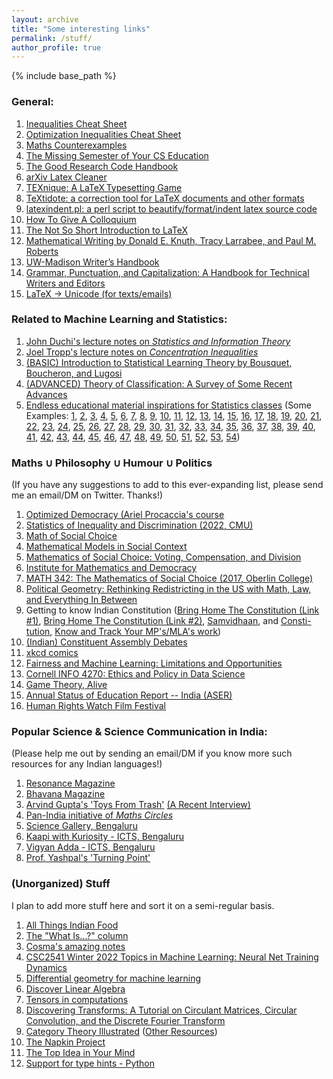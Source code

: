 ```yaml
---
layout: archive
title: "Some interesting links"
permalink: /stuff/
author_profile: true
---
```

{% include base_path %}

### General:
1. [Inequalities Cheat Sheet](http://www.lkozma.net/inequalities_cheat_sheet/)
2. [Optimization Inequalities Cheat Sheet](https://fa.bianp.net/blog/2017/optimization-inequalities-cheatsheet/)
3. [Maths Counterexamples](https://www.mathcounterexamples.net/)
4. [The Missing Semester of Your CS Education](https://missing.csail.mit.edu/)
5. [The Good Research Code Handbook](https://goodresearch.dev/index.html)
6. [arXiv Latex Cleaner](https://github.com/google-research/arxiv-latex-cleaner)
7. [TE​Xnique: A LaTeX Typesetting Game](https://texnique.xyz/)
8. [TeXtidote: a correction tool for LaTeX documents and other formats](https://github.com/sylvainhalle/textidote)
9. [latexindent.pl: a perl script to beautify/format/indent latex source code](https://github.com/cmhughes/latexindent.pl)
10. [How To Give A Colloquium](\files\How_to_give_a_colloquium.pdf)
11. [The Not So Short Introduction to LaTeX](https://tobi.oetiker.ch/lshort/lshort.pdf)
12. [Mathematical Writing by Donald E. Knuth, Tracy Larrabee, and Paul M. Roberts](https://jmlr.csail.mit.edu/reviewing-papers/knuth_mathematical_writing.pdf)
13. [UW-Madison Writer’s Handbook](https://writing.wisc.edu/handbook/)
14. [Grammar, Punctuation, and Capitalization: A Handbook for Technical Writers and Editors](https://ntrs.nasa.gov/citations/19900017394)
15. [LaTeX -> Unicode (for texts/emails)](https://www.unicodeit.net/)

### Related to Machine Learning and Statistics:
1. [John Duchi's lecture notes on _Statistics and Information Theory_](https://web.stanford.edu/class/stats311/lecture-notes.pdf)
2. [Joel Tropp's lecture notes on _Concentration Inequalities_](https://tropp.caltech.edu/notes/Tro21-Probability-High-LN-corr.pdf)
3. [(BASIC) Introduction to Statistical Learning Theory by Bousquet, Boucheron, and Lugosi](https://econ.upf.edu/~lugosi/mlss_slt.pdf)
4. [(ADVANCED) Theory of Classification: A Survey of Some Recent Advances](https://econ.upf.edu/~lugosi/esaimsurvey.pdf)
5. [Endless educational material inspirations for Statistics classes](https://www.tandfonline.com/loi/utas20) (Some Examples: [1](https://www.tandfonline.com/doi/abs/10.1198/0003130042836), [2](https://www.jstor.org/stable/2685844), [3](https://www.tandfonline.com/doi/full/10.1080/00031305.2020.1717620), [4](https://www.tandfonline.com/doi/full/10.1080/00031305.2019.1583913), [5](https://www.jstor.org/stable/2683975), [6](https://www.jstor.org/stable/2684491), [7](https://www.jstor.org/stable/2685679), [8](https://www.jstor.org/stable/2684602), [9](https://www.jstor.org/stable/2685208), [10](https://www.jstor.org/stable/2685173), [11](https://www.tandfonline.com/doi/abs/10.1080/00031305.1998.10480559), [12](https://www.jstor.org/stable/2684093), [13](https://www.jstor.org/stable/2685871), [14](https://www.jstor.org/stable/2683166), [15](https://www.tandfonline.com/doi/abs/10.1198/000313001300339897), [16](https://www.jstor.org/stable/2684568), [17](https://www.jstor.org/stable/2683942), [18](https://www.jstor.org/stable/2684511), [19](https://www.tandfonline.com/doi/abs/10.1080/00031305.2000.10474526), [20](https://www.jstor.org/stable/2683105), [21](https://www.jstor.org/stable/2685338), [22](https://www.jstor.org/stable/2684808), [23](https://www.tandfonline.com/doi/abs/10.1198/tast.2009.08210), [24](https://www.jstor.org/stable/2683704), [25](https://www.jstor.org/stable/2684811), [26](https://www.jstor.org/stable/2682899), [27](https://www.jstor.org/stable/2684616), [28](https://www.jstor.org/stable/2683247), [29](https://www.tandfonline.com/doi/abs/10.1198/000313001317098149), [30](https://www.jstor.org/stable/2685201), [31](https://www.jstor.org/stable/2685133), [32](https://www.tandfonline.com/doi/abs/10.1198/000313002753631330), [33](https://www.jstor.org/stable/2684655), [34](https://www.jstor.org/stable/2684655), [35](https://www.jstor.org/stable/2683467), [36](https://www.tandfonline.com/doi/abs/10.1198/0003130031630), [37](https://www.jstor.org/stable/2684922), [38](https://www.jstor.org/stable/2683222), [39](https://www.jstor.org/stable/2685328), [40](https://www.jstor.org/stable/2685031), [41](https://www.tandfonline.com/doi/abs/10.1198/tast.2010.09132), [42](https://www.jstor.org/stable/2684086), [43](https://www.tandfonline.com/doi/abs/10.1080/00031305.1998.10480530), [44](https://www.tandfonline.com/doi/abs/10.1198/0003130032413), [45](https://www.jstor.org/stable/2684309), [46](https://www.tandfonline.com/doi/abs/10.1198/tast.2009.08205), [47](https://www.tandfonline.com/doi/abs/10.1080/00031305.1997.10473959), [48](https://www.tandfonline.com/doi/full/10.1080/00031305.2015.1089789), [49](https://www.jstor.org/stable/2685084), [50](http://www.stat.columbia.edu/~gelman/research/published/asa_pvalues.pdf), [51](https://www.jstor.org/stable/2683253), [52](https://www.jstor.org/stable/2685212), [53](https://www.tandfonline.com/doi/abs/10.1198/tast.2010.09058), [54](https://www.tandfonline.com/doi/abs/10.1198/000313008X332421))

### Maths $\cup$ Philosophy $\cup$ Humour $\cup$ Politics
(If you have any suggestions to add to this ever-expanding list, please send me an email/DM on Twitter. Thanks!)
1. [Optimized Democracy (Ariel Procaccia's course](https://sites.google.com/view/optdemocracy24)
2. [Statistics of Inequality and Discrimination (2022, CMU)](https://www.stat.cmu.edu/~cshalizi/ineq/22/)
3. [Math of Social Choice](https://sites.tufts.edu/socialchoice/)
4. [Mathematical Models in Social Context](https://sites.tufts.edu/models/)
5. [Mathematics of Social Choice: Voting, Compensation, and Division](https://www.google.com/books/edition/Mathematics_of_Social_Choice/dccBaphP1G4C?hl=en&gbpv=0)
6. [Institute for Mathematics and Democracy](https://mathematics-democracy-institute.org/education-resources/)
7. [MATH 342: The Mathematics of Social Choice (2017, Oberlin College)](https://www2.oberlin.edu/faculty/kwoods/math342.html)
8. [Political Geometry: Rethinking Redistricting in the US with Math, Law, and Everything In Between](https://mggg.org/gerrybook.html)
9. Getting to know Indian Constitution ([Bring Home The Constitution (Link #1)](https://www.youtube.com/playlist?list=PLD0K3mAIEYxfWmrxdp8McNBDwCDWI2URk), [Bring Home The Constitution (Link #2)](https://koodam.org/#primary), [Samvidhaan](https://www.youtube.com/watch?v=0U9KDQnIsNk), and [Consti-tution](https://www.newslaundry.com/consti-tuition), [Know and Track Your MP's/MLA's work](https://prsindia.org/))
10. [(Indian) Constituent Assembly Debates](https://www.constitutionofindia.net/constitution-assembly-debates/)
11. [xkcd comics](https://xkcd.com/)
12. [Fairness and Machine Learning: Limitations and Opportunities](https://fairmlbook.org/)
13. [Cornell INFO 4270: Ethics and Policy in Data Science](https://docs.google.com/document/d/1GV97qqvjQNvyM2I01vuRaAwHe9pQAZ9pbP7KkKveg1o/edit)
14. [Game Theory, Alive](https://homes.cs.washington.edu/~karlin/GameTheoryBook.pdf)
15. [Annual Status of Education Report -- India (ASER)](https://asercentre.org/)
16. [Human Rights Watch Film Festival](https://ff.hrw.org/)

### Popular Science & Science Communication in India:
(Please help me out by sending an email/DM if you know more such resources for any Indian languages!)
1. [Resonance Magazine](https://www.ias.ac.in/listing/issues/reso)
2. [Bhavana Magazine](https://bhavana.org.in/)
3. [Arvind Gupta's 'Toys From Trash'](http://arvindguptatoys.com/) [(A Recent Interview)](https://www.youtube.com/watch?v=1ZItgy0yKP0)
4. [Pan-India initiative of _Maths Circles_](https://www.icts.res.in/outreach/maths-circle-india)
5. [Science Gallery, Bengaluru](https://bengaluru.sciencegallery.com/)
6. [Kaapi with Kuriosity - ICTS, Bengaluru](https://www.icts.res.in/outreach/kaapi-with-kuriosity)
7. [Vigyan Adda - ICTS, Bengaluru](https://www.icts.res.in/outreach/vigyan-adda)
8. [Prof. Yashpal's 'Turning Point'](https://scroll.in/video/845070/watch-this-film-is-a-tribute-to-scientist-yash-pal-1926-2017-who-made-science-easy-for-children)

### (Unorganized) Stuff

I plan to add more stuff here and sort it on a semi-regular basis.

1. [All Things Indian Food](https://masalalab.in/)
2. [The "What Is...?" column](https://arminstraub.com/math/what-is-column)
3. [Cosma's amazing notes](http://bactra.org/notebooks/)
4. [CSC2541 Winter 2022 Topics in Machine Learning: Neural Net Training Dynamics](https://www.cs.toronto.edu/~rgrosse/courses/csc2541_2022/)
5. [Differential geometry for machine learning](https://metacademy.org/roadmaps/rgrosse/dgml)
6. [Discover Linear Algebra](https://people.cs.uchicago.edu/~laci/HANDOUTS/linalgbook.pdf)
7. [Tensors in computations](https://arxiv.org/abs/2106.08090)
8. [Discovering Transforms: A Tutorial on Circulant Matrices, Circular Convolution, and the Discrete Fourier Transform](https://arxiv.org/abs/1805.05533)
9. [Category Theory Illustrated](https://abuseofnotation.github.io/category-theory-illustrated/) ([Other Resources](https://github.com/prathyvsh/category-theory-resources))
10. [The Napkin Project](https://web.evanchen.cc/napkin.html)
11. [The Top Idea in Your Mind](https://paulgraham.com/top.html)
12. [Support for type hints - Python](https://docs.python.org/3/library/typing.html)

<!---
<details>
 <summary><b>(Unorganized) Stuff</b></summary>
</details>
--->

<!---
**Personal Library**
 
| Author | Title | Subject/Genre | Notes |
| ----------- | ----------- | ----------- | ----------- |
| Stern, Jessica and Berger, J.M. | ISIS - State of Terror | Politics |  |
| Jha, D.N. | The Myth of Holy Cow | History |  |
| Nasar, Sylvia | A Beautiful Mind | Biography |  |
| Farmelo, Graham | The Strangest Man | Biography |  |
| Schama, Simon | Belonging: The Story of Jews | History |  |
| Sobel, Dava | Longitude | Science History |  |
| Cathcart, Thomas & Klein, Daniel | Plato and Platypus Walk Into A Bar: Understanding Philosophy Through Jokes | Philosophy |  |
| Satrapi, Marjane | Persepolis | Memoir |  |
| Spiegelman, Art | Maus | Memoir |  |
| Weinberg, Steven | To Explain The World | Science History |  |
| Lahiri, Jhumpa | In Other Words | Non-fiction |  |
| Smith, Keri | Wreck This Journal | Journalling |  |
| Feynman, Richard | Surely You're Joking, Mr. Feynman | Memoir |  |
| Khetan, Ashish | Undercover | Political History |  |
| Rajan, Nalini | The Story of Secularism | History |  |
| Fry, Stephen | Mythos | Mythology |  |
| Sagan, Carl | Pale Blue Dot | Popular Science |  |
| Sainath, P. | Everybody Loves A Good Drought | Politics |  |
| Moore, Alan | Watchmen | Science-fiction |  |
| Morrison, Grant & Mahnke, Doug & Jones, J.G. | Final Crisis | Science-fiction |  |
| Herbert, Frank | Dune | Science-fiction |  |
| Weir, Andy | The Martian | Science-fiction |  |
| Hedayat, Sadegh | The Blind Owl | Fiction |  |
| Murakami, Haruki | The Wind Up Bird Chronicles | Fiction |  | 
| Pynchon, Thomas | Gravity's Rainbow | Historical Fiction |  |
| Rowling, J.K. | Harry Potter & The Prisoner Of Azkaban | Fantasy |  |
| Rowling, J.K. | Harry Potter & The Order of The Phoenix | Fantasy |  |
| Rowling, J.K. | Tales of Beedle the Bard | Fantasy |  |
| Tolkien, J.R.R. | The Hobbit | Fantasy |  |
| Tolkien, J.R.R. | The Lord of the Rings Trilogy | Fantasy |  |
| Tolkien, J.R.R. | Children of Hurin | Fantasy |  |
| Tolkien, J.R.R. | Silmarilion | Fantasy |  |
| Tolkien, J.R.R. | Unfinished Tales | Fantasy |  | 
| Tolkien, J.R.R. | The Legend of Sigurd and Gudrun | Fantasy |  |
| Paolini, Christopher | Eragon | Fantasy |  | 
| Rushdie, Salman | Midnight's Children | Fiction |  | 
| Lutgendorf, Philip | Tulsidas: The Epic of Rama Volume 1 | Fiction |  | 
| Funke, Cornelia | The Thief Lord | Fiction |  | 
| Zafón, Carlos Ruiz | The Shadow of the Wind | Fiction |  | 
| Singh, Khushwant | Train to Pakistan | Fiction |  |
| Tharoor, Shashi | The Great Indian Novel | Fiction |  |
| Wodehouse, P.G. | The Best of PG Wodehouse | Fiction |  |
| Wodehouse, P.G. | P G Wodehouse Collection Vol. I | Fiction | on Audible |
| Doyle, Arthur C. | Sherlock Holmes: The Definitive Collection | Fiction | on Audible |
| Sharma, Pandit Vishnu & Chandiramani, G.L. | Panchtantra | Fiction | on Audible |

> _More titles to be added soon..._


# Interesting papers, articles, blogs, books...

## Interesting Blogs on Machine Learning, Maths, and Computer Science

1. [Distill.pub](https://distill.pub)
2. https://blog.christianperone.com/page/3/
3. https://t.co/qvqNbaIXxR?amp=1
4. Entropic Flow: https://meisong541.github.io/
5. https://onionesquereality.wordpress.com/index-all-posts/
6. Inference.vc
7. Off the convex path
8. CalculatedContent
9. A Butterfly Valley
10. https://locuslab.github.io/
11. I'm a bandit - Bubeck
12. https://lilianweng.github.io/lil-log/
13. Francis Bach's blog
14. https://vincentherrmann.github.io/blog/wasserstein/
15. fa.bianp.net
16. http://blog.mrtz.org/2013/09/07/the-zen-of-gradient-descent.html
17. mloss.org - ML open source sorftware
18. Libres pensées d'un mathématicien ordinaire - http://djalil.chafai.net/blog/
19. https://rufflewind.com/2016-12-30/reverse-mode-automatic-differentiation
20. https://wiseodd.github.io/techblog/
21. http://www.physicsmeetsml.org
22. https://tuananhle.co.uk/notes/
23. https://timvieira.github.io/blog/
24. https://ajolicoeur.wordpress.com/adversarial-score-matching-and-consistent-sampling/
25. Understanding NTK: Rajat's Blog
26. Vene.ro: https://vene.ro/blog/mirror-descent.html
27. https://speechbrain.github.io/
28. preetum.nakkiran.org/misc/gauss
29. https://nhigham.com/category/what-is/
30. http://www.pokutta.com/blog/
31. https://nuit-blanche.blogspot.com

> More to be added.

### Problem Solving Techniques in Maths
1. tricki.org/article/Create_an_epsilon_of_room
2. tricki.org/article/Existence_proofs

> More to be added.

### Scientific computing:
1. netlib.org/misc/faq.html#2.1
2. netlib.org/bib/gams.html
3. solon.cma.univie.ac.at/glopt.html

> More to be added.

### Interesting blog on Compressed Sensing:
1. https://nuit-blanche.blogspot.com/search/label/grouptesting

> More to be added.

### Deep Learning & PyTorch
1. https://fleuret.org/dlc/

> More to be added.

--->

<!---
## Books (genre-wise)

> To be updated soon.

## Machine Learning and Deep Learning 

> To be updated soon.

## Computers and Computing

> To be updated soon.

## Geometric Deep Learning

> To be updated soon.

## Causal Inference-based Machine Learning

> To be updated soon.


## Interesting Links for GROUP THEORY

> To be updated soon.

-->

<!---
List of Books I own (/used to)

Academic
Analysis-I by Tao (with me)
Principles of Quantum Mechanics by R Shankar (with me)
BM Sharma - Optics, Mechanis I (with me)
Quantum Mechanics by J Sakurai (with me)
Lectures on Quantum Mechanics by Dirac (with me)
Intro to algorithms by T. Cormen (with me)
Power systems switchgear & protection (missing/left it somewhere deliberately)
Sadiku - Electrical Circuits (Missing/I left in Jamnagar)
Arfken & Weber - maths for scientists and engineers (missing)
A first book of Quantum field theory by A. Lahiri (missing)
Complex Variables (Cambridge) - Fokas and Albowitz (missing)
Classical Mechanics - PS Joag, NC Rana (Missing)
PRINCIPLES OF MATHEMATICAL Analysis - Rudin (with me)
Electrodynamics by J D Jackson (lost)
Signals and Systems by Oppenheim - with me
Data structures and algorithms in C - Mark Weiss (with me)
Understanding Machine Learning : From Theory to Algorithms (with me)
Matrix Analysis by Horn & Johnson (with me)
Analysis by It's History by E. Hairer & G. Wanner (with me, photocopy)
Mathematical Analysis (Functions of one variable) by Mariano Giaquinta & Giuseppe Modica - (with me, photocopy)
The Cauchy-Schwarz Masterclass by J. Michael Steele (with me)


Popular/Recreational Science
Six easy pieces by R Feynman (with me)
Skywatching (Fog City Press) (with me)
Feynman's Tips on Physics (with me)
What if? XKCD (with me)
The changing universe Big bang and after (new horizons publications) (with me)
The Magical Maze by Ian Stewart (with me)
Ruler & Compass by Andrew Sutton (with me) - Wooden Books Publication Series
Questions and Problems in School Physics by I.Tarasov and A. Tarasova (with me)
Mathematical Circles (Russian Experience) - lost
Does God Play Dice by Ian Stewart (with me)
Game, Set And Math by Ian Stewart (with me)
Things to make and do in the fourth dimension by Matt Parker (with me)
Through Two Doors at Once by Anil Ananthaswamy (with me)
Mathematics Magic & Mystery by Martin Gardner (with me)
The Nothing That Is Zero: A Natural History Of Zero by Robert Kaplan (with me)
One, Two, Three,... Infinity by George Gamow (with me)
The Creation Of The Universe by George Gamow (with me)
The Descent of Man by Charles Darwin (with me)
Short history of nearly everything (I have)
Feynman's Tips on Physics (I have)
For the Love of Physics by Walter Lewin (with me)
Science for everyone: Nature of Magnetism (with me)
relativity - the special and general theory by A Einstein (with me)
The Strange Theory of the Quantum by Banesh Hoffman (with me)
How To Solve It by George Polya (with me)
Problems in Physics by S. S. Krotov (Science for Everyone series) (with me)
What is Life? By Schrödinger (with me)
The Mathematical Mechanic by Mark Levi (with me)
Quantum Revolution I: The Breakthrough by G Venkatraman (with me)
Why Are Things The Way They Are? By G Venkatraman (with me)



Miscellaneous
Kaplan GRE book (with me, at home)
Princeton GRE Prep (with me)

-->
